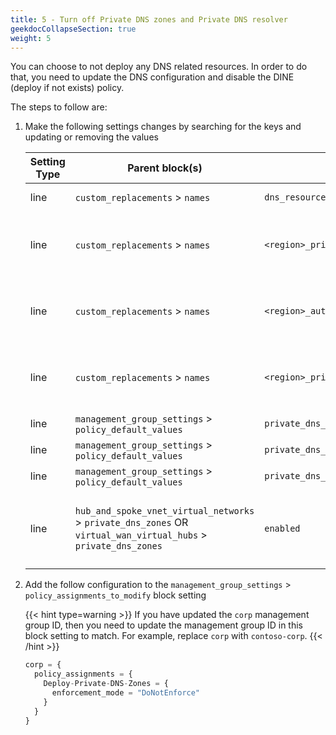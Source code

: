 ```yaml
---
title: 5 - Turn off Private DNS zones and Private DNS resolver
geekdocCollapseSection: true
weight: 5
---
```


You can choose to not deploy any DNS related resources. In order to do that, you need to update the DNS configuration and disable the DINE (deploy if not exists) policy.

The steps to follow are:

1. Make the following settings changes by searching for the keys and updating or removing the values

    | Setting Type | Parent block(s) | Key | Action | Count | Notes |
    | - | - | - | - | - | - |
    | line | `custom_replacements` > `names` | `dns_resource_group_name` | Delete (optional) | 1 | |
    | line | `custom_replacements` > `names` | `<region>_private_dns_resolver_name` | Delete (optional) | 1+ | `<region>` is the relevant region (e.g. `primary` or `secondary`) |
    | line | `custom_replacements` > `names` | `<region>_auto_registration_zone_name` | Delete (optional) | 1+ | `<region>` is the relevant region (e.g. `primary` or `secondary`) |
    | line | `custom_replacements` > `names` | `<region>_private_dns_resolver_subnet_address_prefix` | Delete (optional) | 1+ | `<region>` is the relevant region (e.g. `primary` or `secondary`) |
    | line | `management_group_settings` > `policy_default_values` | `private_dns_zone_subscription_id` | Delete | 1 | |
    | line | `management_group_settings` > `policy_default_values` | `private_dns_zone_region` | Delete | 1 | |
    | line | `management_group_settings` > `policy_default_values` | `private_dns_zone_resource_group_name` | Delete | 1 | |
    | line | `hub_and_spoke_vnet_virtual_networks` > `private_dns_zones` OR `virtual_wan_virtual_hubs` > `private_dns_zones` | `enabled` | Update setting to `false` | 1+ | There will be two instances for a multi-region deployment |

1. Add the follow configuration to the `management_group_settings` > `policy_assignments_to_modify` block setting

    {{< hint type=warning >}}
If you have updated the `corp` management group ID, then you need to update the management group ID in this block setting to match. For example, replace `corp` with `contoso-corp`.
    {{< /hint >}}

    ```terraform
    corp = {
      policy_assignments = {
        Deploy-Private-DNS-Zones = {
          enforcement_mode = "DoNotEnforce"
        }
      }
    }
    ```
